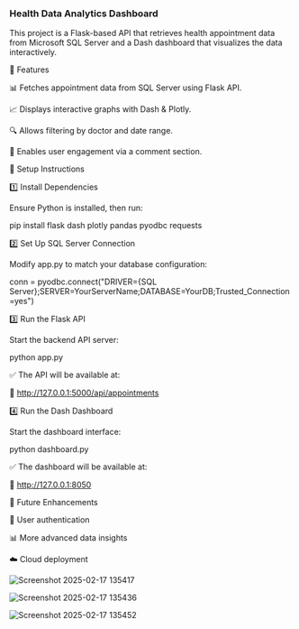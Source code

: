 ### Health Data Analytics Dashboard 

This project is a Flask-based API that retrieves health appointment data from Microsoft SQL Server and a Dash dashboard that visualizes the data interactively.

🚀 Features

📊 Fetches appointment data from SQL Server using Flask API.

📈 Displays interactive graphs with Dash & Plotly.

🔍 Allows filtering by doctor and date range.

💬 Enables user engagement via a comment section.

📌 Setup Instructions

1️⃣ Install Dependencies

Ensure Python is installed, then run:

pip install flask dash plotly pandas pyodbc requests


2️⃣ Set Up SQL Server Connection

Modify app.py to match your database configuration:

conn = pyodbc.connect("DRIVER={SQL Server};SERVER=YourServerName;DATABASE=YourDB;Trusted_Connection=yes")

3️⃣ Run the Flask API

Start the backend API server:

python app.py

✅ The API will be available at:

🔗 http://127.0.0.1:5000/api/appointments

4️⃣ Run the Dash Dashboard

Start the dashboard interface:

python dashboard.py

✅ The dashboard will be available at:

🔗 http://127.0.0.1:8050


🔧 Future Enhancements

🔐 User authentication

📊 More advanced data insights

☁️ Cloud deployment



![Screenshot 2025-02-17 135417](https://github.com/user-attachments/assets/73e29a22-a7a6-4806-9d30-ba8b9c601c4a)

![Screenshot 2025-02-17 135436](https://github.com/user-attachments/assets/b19a62f2-fe0a-4a37-92d7-f8517b3ec4e6)


![Screenshot 2025-02-17 135452](https://github.com/user-attachments/assets/7f60ec35-ec8a-4180-a930-d27d6d751d12)

